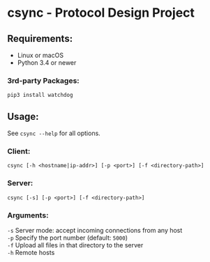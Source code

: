 # csync - Protocol Design Project

## Requirements:
* Linux or macOS
* Python 3.4 or newer

### 3rd-party Packages:
`pip3 install watchdog`

## Usage:

See `csync --help` for all options.

### Client: 
`csync [-h <hostname|ip-addr>] [-p <port>] [-f <directory-path>]`  

### Server: 
`csync [-s] [-p <port>] [-f <directory-path>]`

### Arguments:
`-s` Server mode: accept incoming connections from any host  
`-p` Specify the port number (default: `5000`)  
`-f` Upload all files in that directory to the server  
`-h` Remote hosts
